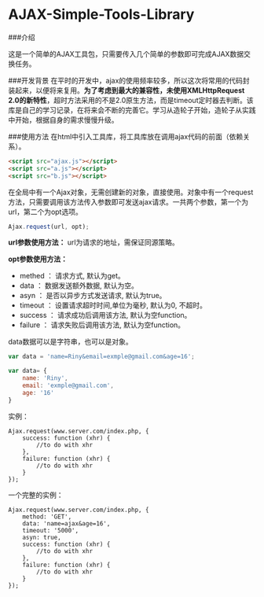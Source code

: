 # AJAX-Simple-Tools-Library

###介绍

这是一个简单的AJAX工具包，只需要传入几个简单的参数即可完成AJAX数据交换任务。

###开发背景
在平时的开发中，ajax的使用频率较多，所以这次将常用的代码封装起来，以便将来复用。**为了考虑到最大的兼容性，未使用XMLHttpRequest 2.0的新特性**，超时方法采用的不是2.0原生方法，而是timeout定时器去判断。该库是自己的学习记录，在将来会不断的完善它。学习从造轮子开始，造轮子从实践中开始，根据自身的需求慢慢升级。

###使用方法
在html中引入工具库，将工具库放在调用ajax代码的前面（依赖关系）。
```html
<script src="ajax.js"></script>
<script src="a.js"></script>
<script src="b.js"></script>
```

在全局中有一个Ajax对象，无需创建新的对象，直接使用。对象中有一个request方法，只需要调用该方法传入参数即可发送ajax请求。一共两个参数，第一个为url，第二个为opt选项。
```javascript
Ajax.request(url, opt);
```
**url参数使用方法：**
url为请求的地址，需保证同源策略。

**opt参数使用方法：**

- methed ： 请求方式, 默认为get。
- data ： 数据发送额外数据, 默认为空。
- asyn ： 是否以异步方式发送请求, 默认为true。
- timeout ： 设置请求超时时间,单位为毫秒, 默认为0, 不超时。
- success ： 请求成功后调用该方法, 默认为空function。
- failure ： 请求失败后调用该方法, 默认为空function。

data数据可以是字符串，也可以是对象。
```javascript
var data = 'name=Riny&email=exmple@gmail.com&age=16';

var data= {
    name: 'Riny',
    email: 'exmple@gmail.com',
    age: '16'
}
```
实例：
```
Ajax.request(www.server.com/index.php, {
    success: function (xhr) {
        //to do with xhr
    },
    failure: function (xhr) {
        //to do with xhr
    }
});
```

一个完整的实例：
```
Ajax.request(www.server.com/index.php, {
    method: 'GET',
    data: 'name=ajax&age=16',
    timeout: '5000',
    asyn: true,
    success: function (xhr) {
        //to do with xhr
    },
    failure: function (xhr) {
        //to do with xhr
    }
});
```